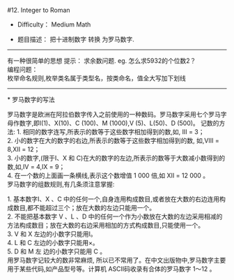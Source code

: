 #12. Integer to Roman


* Difficulty： Medium Math

* 题目描述： 把十进制数字 转换 为罗马数字.

----

有一种很简单的思想  提示： 求余数问题. eg. 怎么求5932的个位数2？  
编程问题：  
枚举命名规则,枚举类名属于类型名，按类命名，值全大写加下划线  

----
<p>
* 罗马数字的写法  </p>
罗马数字是欧洲在阿拉伯数字传入之前使用的一种数码。罗马数字采用七个罗马字母作数字,即Ⅰ(1)、X(10)、C (100)、M (1000),V (5)、L(50)、D (500)。
记数的方法:
 1. 相同的数字连写,所表示的数等于这些数字相加得到的数,如, Ⅲ = 3；  <br> 
 2. 小的数字在大的数字的右边,所表示的数等于这些数字相加得到的数, 如,Ⅷ = 8,Ⅻ = 12；  <br> 
 3. 小的数字,(限于Ⅰ、X 和 C)在大的数字的左边,所表示的数等于大数减小数得到的数,如,Ⅳ = 4,Ⅸ = 9；  <br> 
 4. 在一个数的上面画一条横线,表示这个数增值 1 000 倍,如 Ⅻ = 12 000 。<br> 
罗马数字的组数规则,有几条须注意掌握:<p>
 1. 基本数字Ⅰ、X 、C 中的任何一个,自身连用构成数目,或者放在大数的右边连用构成数目,都不能超过三个；放在大数的左边只能用一个。<br>  
 2. 不能把基本数字 V 、L 、D 中的任何一个作为小数放在大数的左边采用相减的方法构成数目；放在大数的右边采用相加的方式构成数目,只能使用一个。  <br> 
 3. V 和 X 左边的小数字只能用Ⅰ。  <br> 
 4. L 和 C 左边的小数字只能用×。  <br> 
 5. D 和 M 左 边的小数字只能用 C 。  <br> 
用罗马数字记较大的数非常麻烦, 所以已不常用了。在中文出版物中,罗马数字主要用于某些代码,如产品型号等。计算机 ASCⅡ码收录有合体的罗马数字 1～12 。 <br>  
</p>
